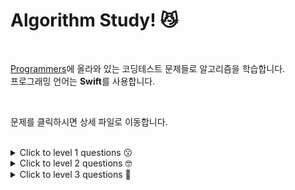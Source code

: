 # Algorithm Study! 😼

</br>

[Programmers](https://programmers.co.kr/)에 올라와 있는 코딩테스트 문제들로 알고리즘을 학습합니다.  
프로그래밍 언어는 **Swift**를 사용합니다.

</br>

문제를 클릭하시면 상세 파일로 이동합니다.

</br>

<details>
<summary>Click to level 1 questions 😗</summary>

|  **날짜**  | **난이도** |                           **문제**                           |           **분류**           |                          **포스팅**                          |
| :--------: | :--------: | :----------------------------------------------------------: | :--------------------------: | :----------------------------------------------------------: |
| 2022.07.26 |  level 1   | [직사각형 별찍기](https://github.com/2dubu/AlgorithmStudy/blob/main/programmers/level_1/%EC%A7%81%EC%82%AC%EA%B0%81%ED%98%95%20%EB%B3%84%EC%B0%8D%EA%B8%B0.md) |           연습문제           |                              -                               |
| 2022.07.27 |  level 1   | [x만큼 간격이 있는 n개의 숫자](https://github.com/2dubu/AlgorithmStudy/blob/main/programmers/level_1/x%EB%A7%8C%ED%81%BC%20%EA%B0%84%EA%B2%A9%EC%9D%B4%20%EC%9E%88%EB%8A%94%20n%EA%B0%9C%EC%9D%98%20%EC%88%AB%EC%9E%90.md) |           연습문제           |                              -                               |
| 2022.07.28 |  level 1   | [행렬의 덧셈](https://github.com/2dubu/AlgorithmStudy/blob/main/programmers/level_1/%ED%96%89%EB%A0%AC%EC%9D%98%20%EB%8D%A7%EC%85%88.md) |           연습문제           |                              -                               |
| 2022.07.29 |  level 1   | [핸드폰 번호 가리기](https://github.com/2dubu/AlgorithmStudy/blob/main/programmers/level_1/%ED%95%B8%EB%93%9C%ED%8F%B0%20%EB%B2%88%ED%98%B8%20%EA%B0%80%EB%A6%AC%EA%B8%B0.md) |           연습문제           |                              -                               |
| 2022.07.30 |  level 1   | [하샤드 수](https://github.com/2dubu/AlgorithmStudy/blob/main/programmers/level_1/%ED%95%98%EC%83%A4%EB%93%9C%20%EC%88%98.md) |           연습문제           |                              -                               |
| 2022.08.01 |  level 1   | [평균 구하기](https://github.com/2dubu/AlgorithmStudy/blob/main/programmers/level_1/%ED%8F%89%EA%B7%A0%20%EA%B5%AC%ED%95%98%EA%B8%B0.md) |           연습문제           |                              -                               |
| 2022.08.02 |  level 1   | [콜라츠 추측](https://github.com/2dubu/AlgorithmStudy/blob/main/programmers/level_1/%EC%BD%9C%EB%9D%BC%EC%B8%A0%20%EC%B6%94%EC%B8%A1.md) |           연습문제           |                              -                               |
| 2022.08.03 |  level 1   | [최대공약수와 최소공배수](https://github.com/2dubu/AlgorithmStudy/blob/main/programmers/level_1/%EC%B5%9C%EB%8C%80%EA%B3%B5%EC%95%BD%EC%88%98%EC%99%80%20%EC%B5%9C%EC%86%8C%EA%B3%B5%EB%B0%B0%EC%88%98.md) |           연습문제           | [velog](https://velog.io/@2dubu/Swift-%EC%95%8C%EA%B3%A0%EB%A6%AC%EC%A6%98-%EC%B5%9C%EB%8C%80%EA%B3%B5%EC%95%BD%EC%88%98%EC%99%80-%EC%B5%9C%EC%86%8C%EA%B3%B5%EB%B0%B0%EC%88%98) |
| 2022.08.04 |  level 1   | [짝수와 홀수](https://github.com/2dubu/AlgorithmStudy/blob/main/programmers/level_1/%EC%A7%9D%EC%88%98%EC%99%80%20%ED%99%80%EC%88%98.md) |           연습문제           |                              -                               |
| 2022.08.06 |  level 1   | [제일 작은 수 제거하기](https://github.com/2dubu/AlgorithmStudy/blob/main/programmers/level_1/%EC%A0%9C%EC%9D%BC%20%EC%9E%91%EC%9D%80%20%EC%88%98%20%EC%A0%9C%EA%B1%B0%ED%95%98%EA%B8%B0.md) |           연습문제           |                              -                               |
| 2022.08.11 |  level 1   | [정수 제곱근 판별](https://github.com/2dubu/AlgorithmStudy/blob/main/programmers/level_1/%EC%A0%95%EC%88%98%20%EC%A0%9C%EA%B3%B1%EA%B7%BC%20%ED%8C%90%EB%B3%84.md) |           연습문제           |                              -                               |
| 2022.08.12 |  level 1   | [정수 내림차순으로 배치하기](https://github.com/2dubu/AlgorithmStudy/blob/main/programmers/level_1/%EC%A0%95%EC%88%98%20%EB%82%B4%EB%A6%BC%EC%B0%A8%EC%88%9C%EC%9C%BC%EB%A1%9C%20%EB%B0%B0%EC%B9%98%ED%95%98%EA%B8%B0.md) |           연습문제           |                              -                               |
| 2022.08.17 |  level 1   | [자연수 뒤집어 배열로 만들기](https://github.com/2dubu/AlgorithmStudy/blob/main/programmers/level_1/%EC%9E%90%EC%97%B0%EC%88%98%20%EB%92%A4%EC%A7%91%EC%96%B4%20%EB%B0%B0%EC%97%B4%EB%A1%9C%20%EB%A7%8C%EB%93%A4%EA%B8%B0.md) |           연습문제           |                              -                               |
| 2022.08.18 |  level 1   | [자릿수 더하기](https://github.com/2dubu/AlgorithmStudy/blob/main/programmers/level_1/%EC%9E%90%EB%A6%BF%EC%88%98%20%EB%8D%94%ED%95%98%EA%B8%B0.md) |           연습문제           |                              -                               |
| 2022.08.20 |  level 1   | [이상한 문자 만들기](https://github.com/2dubu/AlgorithmStudy/blob/main/programmers/level_1/%EC%9D%B4%EC%83%81%ED%95%9C%20%EB%AC%B8%EC%9E%90%20%EB%A7%8C%EB%93%A4%EA%B8%B0.md) |           연습문제           |                              -                               |
| 2022.08.21 |  level 1   | [문자열을 정수로 바꾸기](https://github.com/2dubu/AlgorithmStudy/blob/main/programmers/level_1/%EB%AC%B8%EC%9E%90%EC%97%B4%EC%9D%84%20%EC%A0%95%EC%88%98%EB%A1%9C%20%EB%B0%94%EA%BE%B8%EA%B8%B0.md) |           연습문제           |                              -                               |
| 2022.08.22 |  level 1   | [나머지가 1이 되는 수 찾기](https://github.com/2dubu/AlgorithmStudy/blob/main/programmers/level_1/%EB%82%98%EB%A8%B8%EC%A7%80%EA%B0%80%201%EC%9D%B4%20%EB%90%98%EB%8A%94%20%EC%88%98%20%EC%B0%BE%EA%B8%B0.md) |   월간 코드 챌린지 시즌 3    |                              -                               |
| 2022.08.24 |  level 1   | [약수의 합](https://github.com/2dubu/AlgorithmStudy/blob/main/programmers/level_1/%EC%95%BD%EC%88%98%EC%9D%98%20%ED%95%A9.md) |           연습문제           |                              -                               |
| 2022.08.26 |  level 1   | [시저 암호](https://github.com/2dubu/AlgorithmStudy/blob/main/programmers/level_1/%EC%8B%9C%EC%A0%80%20%EC%95%94%ED%98%B8.md) |           연습문제           |                              -                               |
| 2022.08.30 |  level 1   | [수박수박수박수박수박수?](https://github.com/2dubu/AlgorithmStudy/blob/main/programmers/level_1/%EC%88%98%EB%B0%95%EC%88%98%EB%B0%95%EC%88%98%EB%B0%95%EC%88%98%EB%B0%95%EC%88%98%EB%B0%95%EC%88%98%3F.md) |           연습문제           |                              -                               |
| 2022.08.30 |  level 1   | [소수 찾기](https://github.com/2dubu/AlgorithmStudy/blob/main/programmers/level_1/%EC%86%8C%EC%88%98%20%EC%B0%BE%EA%B8%B0.md) |           연습문제           |                              -                               |
| 2022.09.02 |  level 1   | [서울에서 김서방 찾기](https://github.com/2dubu/AlgorithmStudy/blob/main/programmers/level_1/%EC%84%9C%EC%9A%B8%EC%97%90%EC%84%9C%20%EA%B9%80%EC%84%9C%EB%B0%A9%20%EC%B0%BE%EA%B8%B0.md) |           연습문제           |                              -                               |
| 2022.09.06 |  level 1   | [문자열 다루기 기본](https://github.com/2dubu/AlgorithmStudy/blob/main/programmers/level_1/%EB%AC%B8%EC%9E%90%EC%97%B4%20%EB%8B%A4%EB%A3%A8%EA%B8%B0%20%EA%B8%B0%EB%B3%B8.md) |           연습문제           |                              -                               |
| 2022.09.08 |  level 1   | [2016년](https://github.com/2dubu/AlgorithmStudy/blob/main/programmers/level_1/2016%EB%85%84.md) |           연습문제           |                              -                               |
| 2022.09.12 |  level 1   | [문자열 내 p와 y의 개수](https://github.com/2dubu/AlgorithmStudy/blob/main/programmers/level_1/%EB%AC%B8%EC%9E%90%EC%97%B4%20%EB%82%B4%20p%EC%99%80%20y%EC%9D%98%20%EA%B0%9C%EC%88%98.md) |           연습문제           |                              -                               |
| 2022.09.15 |  level 1   | [가운데 글자 가져오기](https://github.com/2dubu/AlgorithmStudy/blob/main/programmers/level_1/%EA%B0%80%EC%9A%B4%EB%8D%B0%20%EA%B8%80%EC%9E%90%20%EA%B0%80%EC%A0%B8%EC%98%A4%EA%B8%B0.md) |           연습문제           |                              -                               |
| 2022.09.17 |  level 1   | [나누어 떨어지는 숫자 배열](https://github.com/2dubu/AlgorithmStudy/blob/main/programmers/level_1/%EB%82%98%EB%88%84%EC%96%B4%20%EB%96%A8%EC%96%B4%EC%A7%80%EB%8A%94%20%EC%88%AB%EC%9E%90%20%EB%B0%B0%EC%97%B4.md) |           연습문제           |                              -                               |
| 2022.09.18 |  level 1   | [두 정수 사이의 합](https://github.com/2dubu/AlgorithmStudy/blob/main/programmers/level_1/%EB%91%90%20%EC%A0%95%EC%88%98%20%EC%82%AC%EC%9D%B4%EC%9D%98%20%ED%95%A9.md) |           연습문제           |                              -                               |
| 2022.09.19 |  level 1   | [문자열 내 마음대로 정렬하기](https://github.com/2dubu/AlgorithmStudy/blob/main/programmers/level_1/%EB%AC%B8%EC%9E%90%EC%97%B4%20%EB%82%B4%20%EB%A7%88%EC%9D%8C%EB%8C%80%EB%A1%9C%20%EC%A0%95%EB%A0%AC%ED%95%98%EA%B8%B0.md) |           연습문제           |                              -                               |
| 2022.09.22 |  level 1   | [문자열 내림차순으로 배치하기](https://github.com/2dubu/AlgorithmStudy/blob/main/programmers/level_1/%EB%AC%B8%EC%9E%90%EC%97%B4%20%EB%82%B4%EB%A6%BC%EC%B0%A8%EC%88%9C%EC%9C%BC%EB%A1%9C%20%EB%B0%B0%EC%B9%98%ED%95%98%EA%B8%B0.md) |           연습문제           |                              -                               |
| 2022.09.24 |  level 1   | [소수 만들기](https://github.com/2dubu/AlgorithmStudy/blob/main/programmers/level_1/%EC%86%8C%EC%88%98%20%EB%A7%8C%EB%93%A4%EA%B8%B0.md) |     Summer/Winter Coding     |                              -                               |
| 2022.10.02 |  level 1   | [예산](https://github.com/2dubu/AlgorithmStudy/blob/main/programmers/level_1/%EC%98%88%EC%82%B0.md) |     Summer/Winter Coding     |                              -                               |
| 2022.10.04 |  level 1   | [[1차] 비밀지도](https://github.com/2dubu/AlgorithmStudy/blob/main/programmers/level_1/%5B1%EC%B0%A8%5D%20%EB%B9%84%EB%B0%80%EC%A7%80%EB%8F%84.md) | 2018 KAKAO BLIND RECRUITMENT |                              -                               |
| 2022.10.08 |  level 1   | [K번째수](https://github.com/2dubu/AlgorithmStudy/blob/main/programmers/level_1/K%EB%B2%88%EC%A7%B8%EC%88%98.md) |             정렬             |                              -                               |
| 2022.10.10 |  level 1   | [모의고사](https://github.com/2dubu/AlgorithmStudy/blob/main/programmers/level_1/%EB%AA%A8%EC%9D%98%EA%B3%A0%EC%82%AC.md) |           완전탐색           |                              -                               |
| 2022.10.14 |  level 1   | [삼총사](https://github.com/2dubu/AlgorithmStudy/blob/main/programmers/level_1/%EC%82%BC%EC%B4%9D%EC%82%AC.md) |           연습문제           | [velog](https://velog.io/@2dubu/Swift-%EC%95%8C%EA%B3%A0%EB%A6%AC%EC%A6%98-%EC%82%BC%EC%B4%9D%EC%82%AC) |
| 2022.10.24 |  level 1   | [체육복](https://github.com/2dubu/AlgorithmStudy/blob/main/programmers/level_1/%EC%B2%B4%EC%9C%A1%EB%B3%B5.md) |        탐욕법(Greedy)        |                              -                               |
| 2022.10.26 |  level 1   | [콜라 문제](https://github.com/2dubu/AlgorithmStudy/blob/main/programmers/level_1/%EC%BD%9C%EB%9D%BC%20%EB%AC%B8%EC%A0%9C.md) |           연습문제           | [velog](https://velog.io/@2dubu/Swift-%EC%95%8C%EA%B3%A0%EB%A6%AC%EC%A6%98-%EC%BD%9C%EB%9D%BC-%EB%AC%B8%EC%A0%9C) |
| 2022.11.04 |  level 1   | [푸드 파이트 대회](https://github.com/2dubu/AlgorithmStudy/blob/main/programmers/level_1/%ED%91%B8%EB%93%9C%20%ED%8C%8C%EC%9D%B4%ED%8A%B8%20%EB%8C%80%ED%9A%8C.md) |           연습문제           | [velog](https://velog.io/@2dubu/Swift-%EC%95%8C%EA%B3%A0%EB%A6%AC%EC%A6%98-%ED%91%B8%EB%93%9C-%ED%8C%8C%EC%9D%B4%ED%8A%B8-%EB%8C%80%ED%9A%8C) |
| 2022.11.14 |  level 1   | [과일 장수](https://github.com/2dubu/AlgorithmStudy/blob/main/programmers/level_1/%EA%B3%BC%EC%9D%BC%20%EC%9E%A5%EC%88%98.md) |          연습 문제           |                              -                               |
| 2022.11.16 |  level 1   | [없는 숫자 더하기](https://github.com/2dubu/AlgorithmStudy/blob/main/programmers/level_1/%EC%97%86%EB%8A%94%20%EC%88%AB%EC%9E%90%20%EB%8D%94%ED%95%98%EA%B8%B0.md) |    월간 코드 챌린지 시즌3    |                              -                               |

</div>
</details>

<details>
<summary>Click to level 2 questions 🤓</summary>

|  **날짜**  | 난이도  |                             문제                             |   분류   | 포스팅 |
| :--------: | :-----: | :----------------------------------------------------------: | :------: | :----: |
| 2022.08.10 | level 2 | [H-Index](https://github.com/2dubu/AlgorithmStudy/blob/main/programmers/level_2/H-Index.md) |   정렬   |   -    |
| 2022.11.22 | level 2 | [올바른 괄호](https://github.com/2dubu/AlgorithmStudy/blob/main/programmers/level_2/%EC%98%AC%EB%B0%94%EB%A5%B8%20%EA%B4%84%ED%98%B8.md) | 스택/큐  |   -    |
| 2022.12.02 | level 2 | [최댓값과 최솟값](https://github.com/2dubu/AlgorithmStudy/blob/main/programmers/level_2/%EC%B5%9C%EB%8C%93%EA%B0%92%EA%B3%BC%20%EC%B5%9C%EC%86%9F%EA%B0%92.md) | 연습문제 |   -    |
| 2022.12.03 | level 2 | [카펫](https://github.com/2dubu/AlgorithmStudy/blob/main/programmers/level_2/%EC%B9%B4%ED%8E%AB.md) | 완전탐색 |   -    |
| 2022.12.26 | level 2 | [최솟값 만들기](https://github.com/2dubu/AlgorithmStudy/blob/main/programmers/level_2/%EC%B5%9C%EC%86%9F%EA%B0%92%20%EB%A7%8C%EB%93%A4%EA%B8%B0.md) | 연습문제 |   -    |

</div>
</details>

<details>
<summary>Click to level 3 questions 🧐</summary>

Not yet!

</div>
</details>
